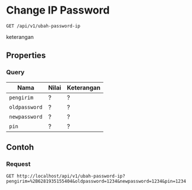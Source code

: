 # Change IP Password
```http
GET /api/v1/ubah-password-ip
```
keterangan
## Properties
### Query
Nama  | Nilai | Keterangan
--- | --- | ---
<code>pengirim</code> | ? | ?
<code>oldpassword</code> | ? | ?
<code>newpassword</code> | ? | ?
<code>pin</code> | ? | ?

## Contoh

### Request
```http
GET http://localhost/api/v1/ubah-password-ip?pengirim=%2B6281935155404&oldpassword=1234&newpassword=1234&pin=1234
```
